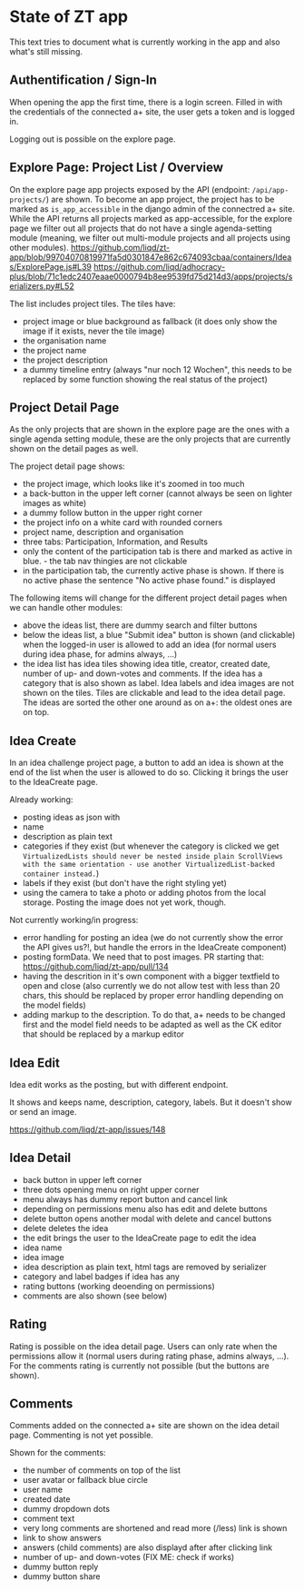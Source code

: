# State of ZT app

This text tries to document what is currently working in the app and
also what's still missing.

## Authentification / Sign-In
When opening the app the first time, there is a login screen. Filled in with the
credentials of the connected a+ site, the user gets a token and is logged in.

Logging out is possible on the explore page.

## Explore Page: Project List / Overview
On the explore page app projects exposed by the API
(endpoint: `/api/app-projects/`) are shown. To become an app project,
the project has to be marked as `is_app_accessible` in the django admin of
the connectred a+ site. While the API returns all projects marked as
app-accessible, for the explore page we filter out all projects that do not
have a single agenda-setting module (meaning, we filter out multi-module projects and all projects using other modules).
https://github.com/liqd/zt-app/blob/99704070819971fa5d0301847e862c674093cbaa/containers/Ideas/ExplorePage.js#L39
https://github.com/liqd/adhocracy-plus/blob/71c1edc2407eaae0000794b8ee9539fd75d214d3/apps/projects/serializers.py#L52

The list includes project tiles. The tiles have:
- project image or blue background as fallback (it does only show the image if it exists, never the tile image)
- the organisation name
- the project name
- the project description
- a dummy timeline entry (always "nur noch 12 Wochen", this needs to be replaced by some function showing the real status of the project)

## Project Detail Page
As the only projects that are shown in the explore page are the ones with a
single agenda setting module, these are the only projects that are currently
shown on the detail pages as well.

The project detail page shows:
- the project image, which looks like it's zoomed in too much
- a back-button in the upper left corner (cannot always be seen on lighter images as white)
- a dummy follow button in the upper right corner
- the project info on a white card with rounded corners
- project name, description and organisation
- three tabs: Participation, Information, and Results
- only the content of the participation tab is there and marked as active in blue. - the tab nav thingies are not clickable
- in the participation tab, the currently active phase is shown. If there is no active phase the sentence "No active phase found." is displayed

The following items will change for the different project detail pages when we
can handle other modules:
- above the ideas list, there are dummy search and filter buttons
- below the ideas list, a blue "Submit idea" button is shown (and clickable) when the logged-in user is allowed to add an idea (for normal users during idea phase, for admins always, ...)
- the idea list has idea tiles showing idea title, creator, created date, number of up- and down-votes and comments. If the idea has a category that is also shown as label. Idea labels and idea images are not shown on the tiles. Tiles are clickable and lead to the idea detail page. The ideas are sorted the other one around as on a+: the oldest ones are on top.

## Idea Create
In an idea challenge project page, a button to add an idea is shown at the end of the list when the user is allowed to do so. Clicking it brings the user to the IdeaCreate page.

Already working:
- posting ideas as json with
- name
- description as plain text
- categories if they exist (but whenever the category is clicked we get `VirtualizedLists should never be nested inside plain ScrollViews with the same orientation - use another VirtualizedList-backed container instead.`)
- labels if they exist (but don't have the right styling yet)
- using the camera to take a photo or adding photos from the local storage. Posting the image does not yet work, though.

Not currently working/in progress:
- error handling for posting an idea (we do not currently show the error the API gives us?!, but handle the errors in the IdeaCreate component)
- posting formData. We need that to post images. PR starting that: https://github.com/liqd/zt-app/pull/134
- having the descrition in it's own component with a bigger textfield to open and close (also currently we do not allow test with less than 20 chars, this should be replaced by proper error handling depending on the model fields)
- adding markup to the description. To do that, a+ needs to be changed first and the model field needs to be adapted as well as the CK editor that should be replaced by a markup editor

## Idea Edit
Idea edit works as the posting, but with different endpoint.

It shows and keeps name, description, category, labels. But it doesn't show or send an image.

https://github.com/liqd/zt-app/issues/148

## Idea Detail
- back button in upper left corner
- three dots opening menu on right upper corner
- menu always has dummy report button and cancel link
- depending on permissions menu also has edit and delete buttons
- delete button opens another modal with delete and cancel buttons
- delete deletes the idea
- the edit brings the user to the IdeaCreate page to edit the idea
- idea name
- idea image
- idea description as plain text, html tags are removed by serializer
- category and label badges if idea has any
- rating buttons (working deoending on permissions)
- comments are also shown (see below)

## Rating
Rating is possible on the idea detail page. Users can only rate when the
permissions allow it (normal users during rating phase, admins always, ...).
For the comments rating is currently not possible (but the buttons are shown).

## Comments
Comments added on the connected a+ site are shown on the idea detail page.
Commenting is not yet possible.

Shown for the comments:
- the number of comments on top of the list
- user avatar or fallback blue circle
- user name
- created date
- dummy dropdown dots
- comment text
- very long comments are shortened and read more (/less) link is shown
- link to show answers
- answers (child comments) are also displayd after after clicking link
- number of up- and down-votes (FIX ME: check if works)
- dummy button reply
- dummy button share
